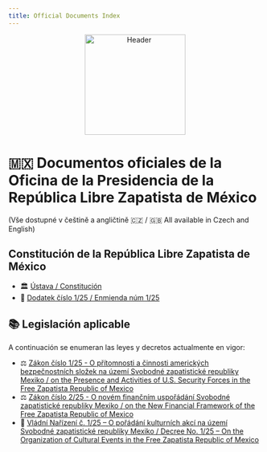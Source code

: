 ```yaml
---
title: Official Documents Index
---
```


<p align="center">
  <img src="{{ '/assets/img/header.png' | relative_url }}" alt="Header" height="200">
</p>

# 🇲🇽 Documentos oficiales de la Oficina de la Presidencia de la República Libre Zapatista de México
(Vše dostupné v češtině a angličtině 🇨🇿 / 🇬🇧 All available in Czech and English)

## Constitución de la República Libre Zapatista de México

- 🏛 [Ústava / Constitución](./documents/constitution)
- 📜 [Dodatek číslo 1/25 / Enmienda núm 1/25](./documents/amendment125)

## 📚 Legislación aplicable

A continuación se enumeran las leyes y decretos actualmente en vigor:

- ⚖️ [Zákon číslo 1/25 - O přítomnosti a činnosti amerických bezpečnostních složek na území Svobodné zapatistické republiky Mexiko / on the Presence and Activities of U.S. Security Forces in the Free Zapatista Republic of Mexico ](./documents/law125)
- ⚖️ [Zákon číslo 2/25 - O novém finančním uspořádání Svobodné zapatistické republiky Mexiko / on the New Financial Framework of the Free Zapatista Republic of Mexico ](./documents/law225)
- 📄 [Vládní Nařízení č. 1/25 – O pořádání kulturních akcí na území Svobodné zapatistické republiky Mexiko / Decree No. 1/25 – On the Organization of Cultural Events in the Free Zapatista Republic of Mexico](./documents/order125)
